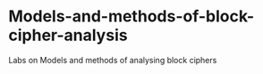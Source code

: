 # Models-and-methods-of-block-cipher-analysis
Labs on Models and methods of analysing block ciphers 
